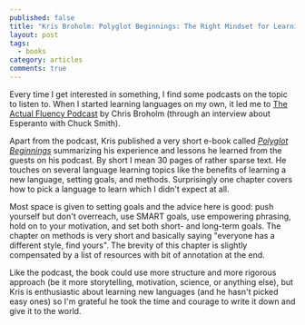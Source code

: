 ```yaml
---
published: false
title: "Kris Broholm: Polyglot Beginnings: The Right Mindset for Learning a New Language"
layout: post
tags:
  - books
category: articles
comments: true
---
```


Every time I get interested in something, I find some podcasts on the topic to listen to. When I started learning languages on my own, it led me to [The Actual Fluency Podcast](http://actualfluency.com/) by Chris Broholm (through an interview about Esperanto with Chuck Smith).

Apart from the podcast, Kris published a very short e-book called [*Polyglot Beginnings*](https://www.goodreads.com/book/show/28387295-polyglot-beginnings) summarizing his experience and lessons he learned from the guests on his podcast. By short I mean 30 pages of rather sparse text. He touches on several language learning topics like the benefits of learning a new language, setting goals, and methods. Surprisingly one chapter covers how to pick a language to learn which I didn't expect at all.

Most space is given to setting goals and the advice here is good: push yourself but don't overreach, use SMART goals, use empowering phrasing, hold on to your motivation, and set both short- and long-term goals. The chapter on methods is very short and basically saying "everyone has a different style, find yours". The brevity of this chapter is slightly compensated by a list of resources with bit of annotation at the end.

Like the podcast, the book could use more structure and more rigorous approach (be it more storytelling, motivation, science, or anything else), but Kris is enthusiastic about learning new languages (and he hasn't picked easy ones) so I'm grateful he took the time and courage to write it down and give it to the world.